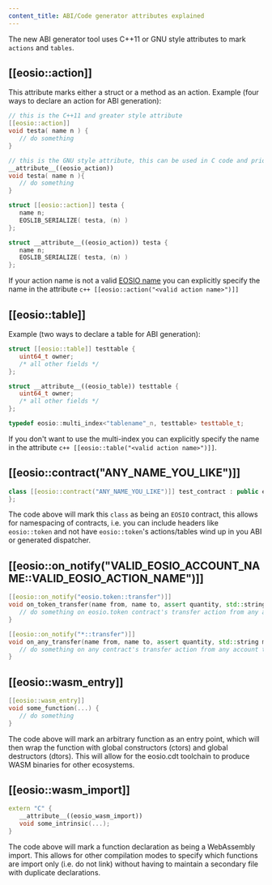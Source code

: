 ```yaml
---
content_title: ABI/Code generator attributes explained
---
```


The new ABI generator tool uses C++11 or GNU style attributes to mark `actions` and `tables`.

## [[eosio::action]]
This attribute marks either a struct or a method as an action.
Example (four ways to declare an action for ABI generation):
```cpp
// this is the C++11 and greater style attribute
[[eosio::action]]
void testa( name n ) {
   // do something
}

// this is the GNU style attribute, this can be used in C code and prior to C++ 11
__attribute__((eosio_action))
void testa( name n ){
   // do something
}

struct [[eosio::action]] testa {
   name n;
   EOSLIB_SERIALIZE( testa, (n) )
};

struct __attribute__((eosio_action)) testa {
   name n;
   EOSLIB_SERIALIZE( testa, (n) )
};
```

If your action name is not a valid [EOSIO name](https://developers.eos.io/amax-cpp/docs/naming-conventions) you can explicitly specify the name in the attribute ```c++ [[eosio::action("<valid action name>")]]```

## [[eosio::table]]
Example (two ways to declare a table for ABI generation):
```cpp
struct [[eosio::table]] testtable {
   uint64_t owner;
   /* all other fields */
};

struct __attribute__((eosio_table)) testtable {
   uint64_t owner;
   /* all other fields */
};

typedef eosio::multi_index<"tablename"_n, testtable> testtable_t;
```

If you don't want to use the multi-index you can explicitly specify the name in the attribute ```c++ [[eosio::table("<valid action name>")]]```.

## [[eosio::contract("ANY_NAME_YOU_LIKE")]]
```cpp
class [[eosio::contract("ANY_NAME_YOU_LIKE")]] test_contract : public eosio::contract {
};
```

The code above will mark this `class` as being an `EOSIO` contract, this allows for namespacing of contracts, i.e. you can include headers like `eosio::token` and not have `eosio::token`'s actions/tables wind up in you ABI or generated dispatcher.

## [[eosio::on_notify("VALID_EOSIO_ACCOUNT_NAME::VALID_EOSIO_ACTION_NAME")]]
```cpp
[[eosio::on_notify("eosio.token::transfer")]]
void on_token_transfer(name from, name to, assert quantity, std::string memo) {
   // do something on eosio.token contract's transfer action from any account to the account where the contract is deployed.
}

[[eosio::on_notify("*::transfer")]]
void on_any_transfer(name from, name to, assert quantity, std::string memo) {
   // do something on any contract's transfer action from any account to the account where the contract is deployed.
}
```

## [[eosio::wasm_entry]]
```cpp
[[eosio::wasm_entry]]
void some_function(...) {
   // do something
}
```

The code above will mark an arbitrary function as an entry point, which will then wrap the function with global constructors (ctors) and global destructors (dtors).  This will allow for the eosio.cdt toolchain to produce WASM binaries for other ecosystems.

## [[eosio::wasm_import]]
```cpp
extern "C" {
   __attribute__((eosio_wasm_import))
   void some_intrinsic(...);
}
```

The code above will mark a function declaration as being a WebAssembly import.  This allows for other compilation modes to specify which functions are import only (i.e. do not link) without having to maintain a secondary file with duplicate declarations.

